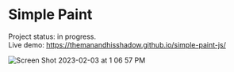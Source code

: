 # Simple Paint
  Project status: in progress. <br> 
  Live demo: https://themanandhisshadow.github.io/simple-paint-js/


![Screen Shot 2023-02-03 at 1 06 57 PM](https://user-images.githubusercontent.com/122232195/216546744-2e170ed5-4df1-4dbd-9524-7c422287832f.png)
